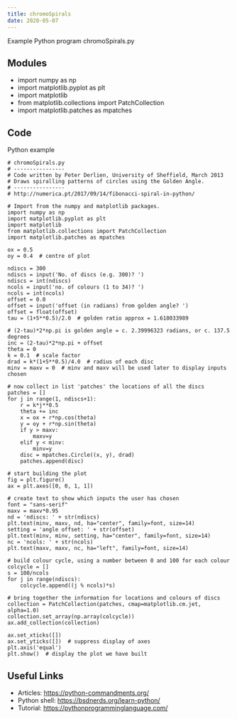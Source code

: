 ```yaml
---
title: chromoSpirals
date: 2020-05-07
---
```

Example Python program chromoSpirals.py

## Modules

* import numpy as np
* import matplotlib.pyplot as plt
* import matplotlib
* from matplotlib.collections import PatchCollection
* import matplotlib.patches as mpatches

## Code

Python example

    # chromoSpirals.py
    # ----------------
    # Code written by Peter Derlien, University of Sheffield, March 2013
    # Draws spiralling patterns of circles using the Golden Angle.
    # ----------------
    # http://numerica.pt/2017/09/14/fibonacci-spiral-in-python/
    
    # Import from the numpy and matplotlib packages.
    import numpy as np
    import matplotlib.pyplot as plt
    import matplotlib
    from matplotlib.collections import PatchCollection
    import matplotlib.patches as mpatches
    
    ox = 0.5
    oy = 0.4  # centre of plot
    
    ndiscs = 300
    ndiscs = input('No. of discs (e.g. 300)? ')
    ndiscs = int(ndiscs)
    ncols = input('no. of colours (1 to 34)? ')
    ncols = int(ncols)
    offset = 0.0
    offset = input('offset (in radians) from golden angle? ')
    offset = float(offset)
    tau = (1+5**0.5)/2.0  # golden ratio approx = 1.618033989
    
    # (2-tau)*2*np.pi is golden angle = c. 2.39996323 radians, or c. 137.5 degrees
    inc = (2-tau)*2*np.pi + offset
    theta = 0
    k = 0.1  # scale factor
    drad = k*(1+5**0.5)/4.0  # radius of each disc
    minv = maxv = 0  # minv and maxv will be used later to display inputs chosen
    
    # now collect in list 'patches' the locations of all the discs
    patches = []
    for j in range(1, ndiscs+1):
        r = k*j**0.5
        theta += inc
        x = ox + r*np.cos(theta)
        y = oy + r*np.sin(theta)
        if y > maxv:
            maxv=y
        elif y < minv:
            minv=y
        disc = mpatches.Circle((x, y), drad)
        patches.append(disc)
    
    # start building the plot
    fig = plt.figure()
    ax = plt.axes([0, 0, 1, 1])
    
    # create text to show which inputs the user has chosen
    font = "sans-serif"
    maxv = maxv*0.95
    nd = 'ndiscs: ' + str(ndiscs)
    plt.text(minv, maxv, nd, ha="center", family=font, size=14)
    setting = 'angle offset: ' + str(offset)
    plt.text(minv, minv, setting, ha="center", family=font, size=14)
    nc = 'ncols: ' + str(ncols)
    plt.text(maxv, maxv, nc, ha="left", family=font, size=14)
    
    # build colour cycle, using a number between 0 and 100 for each colour
    colcycle = []
    s = 100/ncols
    for j in range(ndiscs):
        colcycle.append((j % ncols)*s)
    
    # bring together the information for locations and colours of discs
    collection = PatchCollection(patches, cmap=matplotlib.cm.jet, alpha=1.0)
    collection.set_array(np.array(colcycle))
    ax.add_collection(collection)
    
    ax.set_xticks([])
    ax.set_yticks([])  # suppress display of axes
    plt.axis('equal')
    plt.show()  # display the plot we have built
    

## Useful Links

- Articles: https://python-commandments.org/
- Python shell: https://bsdnerds.org/learn-python/
- Tutorial: https://pythonprogramminglanguage.com/
